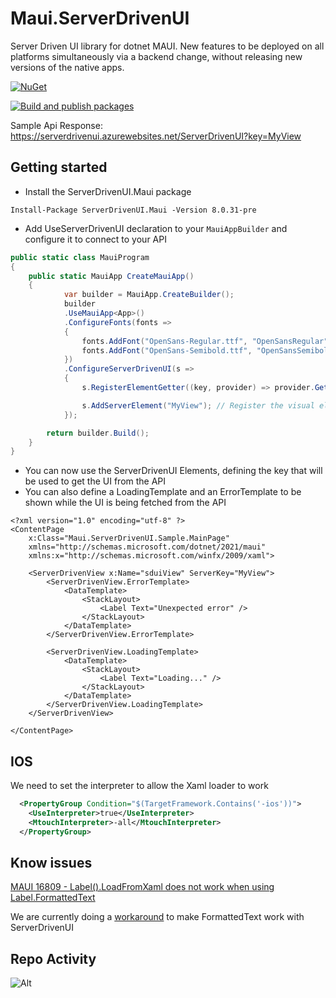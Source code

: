 # Maui.ServerDrivenUI
Server Driven UI library for dotnet MAUI. New features to be deployed on all platforms simultaneously via a backend change, without releasing new versions of the native apps.


 [![NuGet](https://img.shields.io/nuget/v/ServerDrivenUI.Maui.svg)](https://www.nuget.org/packages/ServerDrivenUI.Maui/)
 
 [![Build and publish packages](https://github.com/felipebaltazar/Maui.ServerDrivenUI/actions/workflows/PackageCI.yml/badge.svg)](https://github.com/felipebaltazar/Maui.ServerDrivenUI/actions/workflows/PackageCI.yml)


 Sample Api Response: https://serverdrivenui.azurewebsites.net/ServerDrivenUI?key=MyView

 ## Getting started

- Install the ServerDrivenUI.Maui package

 ```
 Install-Package ServerDrivenUI.Maui -Version 8.0.31-pre
 ```

- Add UseServerDrivenUI declaration to your `MauiAppBuilder` and configure it to connect to your API

```csharp
public static class MauiProgram
{
	public static MauiApp CreateMauiApp()
	{
            var builder = MauiApp.CreateBuilder();
            builder
            .UseMauiApp<App>()
            .ConfigureFonts(fonts =>
            {
                fonts.AddFont("OpenSans-Regular.ttf", "OpenSansRegular");
                fonts.AddFont("OpenSans-Semibold.ttf", "OpenSansSemibold");
            })
            .ConfigureServerDrivenUI(s =>
            {
                s.RegisterElementGetter((key, provider) => provider.GetService<IYourApiService>().YourApiMethod(key)); //Register which api will be used to get the UI

                s.AddServerElement("MyView"); // Register the visual elements that will follow server driven ui
            });

		return builder.Build();
	}
}
```

- You can now use the ServerDrivenUI Elements, defining the key that will be used to get the UI from the API
- You can also define a LoadingTemplate and an ErrorTemplate to be shown while the UI is being fetched from the API


```xaml
<?xml version="1.0" encoding="utf-8" ?>
<ContentPage
    x:Class="Maui.ServerDrivenUI.Sample.MainPage"
    xmlns="http://schemas.microsoft.com/dotnet/2021/maui"
    xmlns:x="http://schemas.microsoft.com/winfx/2009/xaml">

    <ServerDrivenView x:Name="sduiView" ServerKey="MyView">
        <ServerDrivenView.ErrorTemplate>
            <DataTemplate>
                <StackLayout>
                    <Label Text="Unexpected error" />
                </StackLayout>
            </DataTemplate>
        </ServerDrivenView.ErrorTemplate>

        <ServerDrivenView.LoadingTemplate>
            <DataTemplate>
                <StackLayout>
                    <Label Text="Loading..." />
                </StackLayout>
            </DataTemplate>
        </ServerDrivenView.LoadingTemplate>
    </ServerDrivenView>

</ContentPage>

```

## IOS

We need to set the interpreter to allow the Xaml loader to work

```xml
  <PropertyGroup Condition="$(TargetFramework.Contains('-ios'))">
    <UseInterpreter>true</UseInterpreter>
    <MtouchInterpreter>-all</MtouchInterpreter>
  </PropertyGroup>
```

## Know issues

[MAUI 16809 - Label().LoadFromXaml does not work when using Label.FormattedText](https://github.com/dotnet/maui/issues/16809)

We are currently doing a [workaround](https://github.com/felipebaltazar/Maui.ServerDrivenUI/blob/main/Maui.ServerDrivenUI/Services/XamlConverterService.cs#L119) to make FormattedText work with ServerDrivenUI

## Repo Activity

![Alt](https://repobeats.axiom.co/api/embed/e3457a9dc9131c33ca38ceb2203bfffa67864080.svg "Repo activity analytics image")
